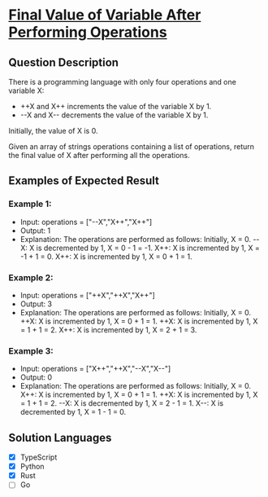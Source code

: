 # [Final Value of Variable After Performing Operations](https://leetcode.com/problems/final-value-of-variable-after-performing-operations/description/)

## Question Description

There is a programming language with only four operations and one variable X:

- ++X and X++ increments the value of the variable X by 1.
- --X and X-- decrements the value of the variable X by 1.

Initially, the value of X is 0.

Given an array of strings operations containing a list of operations, return the final value of X after performing all the operations.

## Examples of Expected Result

### Example 1:

- Input: operations = ["--X","X++","X++"]
- Output: 1
- Explanation: The operations are performed as follows:
  Initially, X = 0.
  --X: X is decremented by 1, X = 0 - 1 = -1.
  X++: X is incremented by 1, X = -1 + 1 = 0.
  X++: X is incremented by 1, X = 0 + 1 = 1.

### Example 2:

- Input: operations = ["++X","++X","X++"]
- Output: 3
- Explanation: The operations are performed as follows:
  Initially, X = 0.
  ++X: X is incremented by 1, X = 0 + 1 = 1.
  ++X: X is incremented by 1, X = 1 + 1 = 2.
  X++: X is incremented by 1, X = 2 + 1 = 3.

### Example 3:

- Input: operations = ["X++","++X","--X","X--"]
- Output: 0
- Explanation: The operations are performed as follows:
  Initially, X = 0.
  X++: X is incremented by 1, X = 0 + 1 = 1.
  ++X: X is incremented by 1, X = 1 + 1 = 2.
  --X: X is decremented by 1, X = 2 - 1 = 1.
  X--: X is decremented by 1, X = 1 - 1 = 0.

## Solution Languages

- [x] TypeScript
- [x] Python
- [x] Rust
- [ ] Go